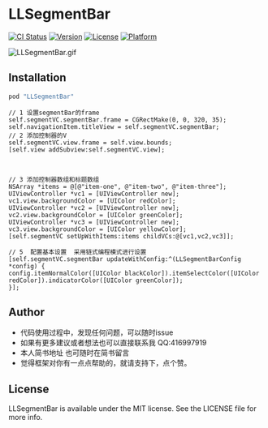 # LLSegmentBar

[![CI Status](http://img.shields.io/travis/416997919@qq.com/LLSegmentBar.svg?style=flat)](https://travis-ci.org/416997919@qq.com/LLSegmentBar)
[![Version](https://img.shields.io/cocoapods/v/LLSegmentBar.svg?style=flat)](http://cocoapods.org/pods/LLSegmentBar)
[![License](https://img.shields.io/cocoapods/l/LLSegmentBar.svg?style=flat)](http://cocoapods.org/pods/LLSegmentBar)
[![Platform](https://img.shields.io/cocoapods/p/LLSegmentBar.svg?style=flat)](http://cocoapods.org/pods/LLSegmentBar)

 ![LLSegmentBar.gif](https://github.com/liuniuliuniu/LLSegmentBar/blob/master/LLSegmentBar.gif)


## Installation

```ruby
pod "LLSegmentBar"
```

```
// 1 设置segmentBar的frame
self.segmentVC.segmentBar.frame = CGRectMake(0, 0, 320, 35);
self.navigationItem.titleView = self.segmentVC.segmentBar;
// 2 添加控制器的V
self.segmentVC.view.frame = self.view.bounds;
[self.view addSubview:self.segmentVC.view];



// 3 添加控制器数组和标题数组
NSArray *items = @[@"item-one", @"item-two", @"item-three"];
UIViewController *vc1 = [UIViewController new];
vc1.view.backgroundColor = [UIColor redColor];
UIViewController *vc2 = [UIViewController new];
vc2.view.backgroundColor = [UIColor greenColor];
UIViewController *vc3 = [UIViewController new];
vc3.view.backgroundColor = [UIColor yellowColor];
[self.segmentVC setUpWithItems:items childVCs:@[vc1,vc2,vc3]];

// 5  配置基本设置  采用链式编程模式进行设置
[self.segmentVC.segmentBar updateWithConfig:^(LLSegmentBarConfig *config) {
config.itemNormalColor([UIColor blackColor]).itemSelectColor([UIColor redColor]).indicatorColor([UIColor greenColor]);
}];

```




## Author

* 代码使用过程中，发现任何问题，可以随时issue
* 如果有更多建议或者想法也可以直接联系我 QQ:416997919
* 本人简书地址  也可随时在简书留言
* 觉得框架对你有一点点帮助的，就请支持下，点个赞。


## License

LLSegmentBar is available under the MIT license. See the LICENSE file for more info.
